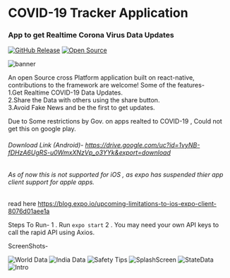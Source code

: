 # COVID-19 Tracker Application
### App to get Realtime Corona Virus Data Updates
[![GitHub Release](https://img.shields.io/github/release/tterb/PlayMusic.svg?style=flat)]()
[![Open Source](https://badges.frapsoft.com/os/v1/open-source.svg?v=103)](https://opensource.org/)


![banner](https://user-images.githubusercontent.com/55044774/78933236-a0510900-7ac6-11ea-9c1d-c950d78beeae.png)

An open Source cross Platform application built on react-native, contributions to the framework are welcome!
Some of the features-<br/>
1.Get Realtime COVID-19 Data Updates.<br/>
2.Share the Data with others using the share button.<br/>
3.Avoid Fake News and be the first to get updates.<br/>

Due to Some restrictions by Gov. on apps realted to COVID-19 , Could not get this on google play.

###### Download Link (Android)- https://drive.google.com/uc?id=1vyNB-fDHzA6UgRS-u0WmxXNzVp_o3YYk&export=download

###### As of now this is not supported for iOS , as expo has suspended thier app client support for apple apps.
read here https://blog.expo.io/upcoming-limitations-to-ios-expo-client-8076d01aee1a

Steps To Run-
1 . Run ``` expo start ```
2 . You may need your own API keys to call the rapid API using Axios.


ScreenShots-

![World Data](https://user-images.githubusercontent.com/55044774/78925405-ff0f8600-7ab8-11ea-965b-053ff2a85f6e.png)
![India Data](https://user-images.githubusercontent.com/55044774/78925412-0040b300-7ab9-11ea-9617-32b045580616.png)
![Safety Tips](https://user-images.githubusercontent.com/55044774/78925413-00d94980-7ab9-11ea-8a45-31e30e53c2b9.png)
![SplashScreen](https://user-images.githubusercontent.com/55044774/78925414-020a7680-7ab9-11ea-8b04-0ae675ea78fd.png)
![StateData](https://user-images.githubusercontent.com/55044774/78925415-02a30d00-7ab9-11ea-9681-bb93fc5fd16c.png)
![Intro](https://user-images.githubusercontent.com/55044774/78924879-26198800-7ab8-11ea-8f58-46eb442b42b0.png)


